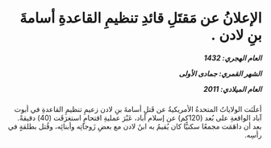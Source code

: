 <h1 dir="rtl">الإعلانُ عن مَقتَلِ قائدِ تنظيمِ القاعدةِ أسامةَ بنِ لادن .</h1>

<h5 dir="rtl">العام الهجري:  1432

الشهر القمري: جمادى الأولى

العام الميلادي: 2011</h5>

<p dir="rtl">أعلَنَت الولاياتُ المتحدةُ الأمريكيةُ عن قَتلِ أسامةَ بنِ لادن زعيمِ تنظيمِ القاعدةِ في أبوت آباد الواقعةِ على بُعد (120كم) عن إسلام أباد، عَبْرَ عمليةِ اقتحامٍ استغرَقَت (40) دقيقةً. بعد أن داهَمَت مجمعًا سكنيًّا كان يُقيمُ به ابنُ لادن مع بعضِ زَوجاتِه وأبنائِه، وقُتل بطلقةٍ في رأسِه.</p></br>
